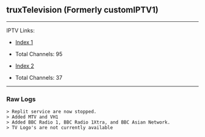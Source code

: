 ## truxTelevision (Formerly customIPTV1)
___
IPTV Links:
* [Index 1](https://bit.ly/truxTV3)

* Total Channels: 95

* [Index 2](https://bit.ly/truxTV2)

* Total Channels: 37
___
### Raw Logs
```
> Replit service are now stopped. 
> Added MTV and VH1 
> Added BBC Radio 1, BBC Radio 1Xtra, and BBC Asian Network.
> TV Logo's are not currently available
```
